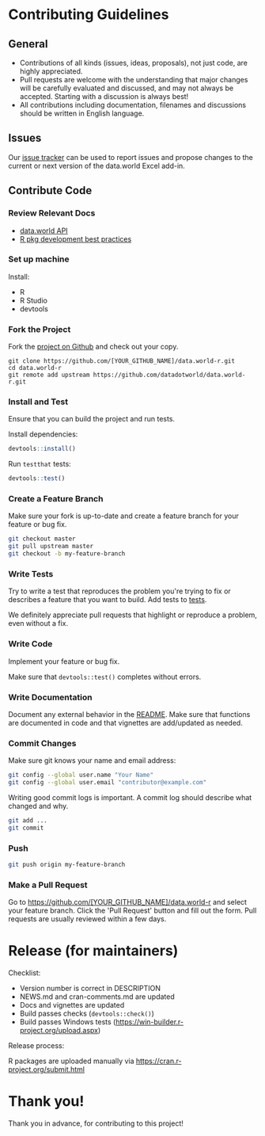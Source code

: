 # Contributing Guidelines

## General

* Contributions of all kinds (issues, ideas, proposals), not just code, are highly appreciated.
* Pull requests are welcome with the understanding that major changes will be carefully evaluated
and discussed, and may not always be accepted. Starting with a discussion is always best!
* All contributions including documentation, filenames and discussions should be written in English language.

## Issues

Our [issue tracker](https://github.com/datadotworld/data.world-r/issues) can be used to report
issues and propose changes to the current or next version of the data.world Excel add-in.

## Contribute Code

### Review Relevant Docs

* [data.world API](https://apidocs.data.world)
* [R pkg development best practices](http://r-pkgs.had.co.nz/)

### Set up machine

Install:

* R
* R Studio
* devtools

### Fork the Project

Fork the [project on Github](https://github.com/datadotworld/data.world-r) and check out your copy.

```
git clone https://github.com/[YOUR_GITHUB_NAME]/data.world-r.git
cd data.world-r
git remote add upstream https://github.com/datadotworld/data.world-r.git
```

### Install and Test

Ensure that you can build the project and run tests.

Install dependencies:
```r
devtools::install()
```

Run `testthat` tests:
```r
devtools::test()
```

### Create a Feature Branch

Make sure your fork is up-to-date and create a feature branch for your feature or bug fix.

```bash
git checkout master
git pull upstream master
git checkout -b my-feature-branch
```

### Write Tests

Try to write a test that reproduces the problem you're trying to fix or describes a feature that
you want to build. Add tests to [tests](tests).

We definitely appreciate pull requests that highlight or reproduce a problem, even without a fix.

### Write Code

Implement your feature or bug fix.

Make sure that `devtools::test()` completes without errors.

### Write Documentation

Document any external behavior in the [README](README.md).
Make sure that functions are documented in code and that vignettes are add/updated as needed.

### Commit Changes

Make sure git knows your name and email address:

```bash
git config --global user.name "Your Name"
git config --global user.email "contributor@example.com"
```

Writing good commit logs is important. A commit log should describe what changed and why.

```bash
git add ...
git commit
```

### Push

```bash
git push origin my-feature-branch
```

### Make a Pull Request

Go to <https://github.com/[YOUR_GITHUB_NAME]/data.world-r> and select your feature branch.
Click the 'Pull Request' button and fill out the form. Pull requests are usually reviewed within
a few days.

# Release (for maintainers)

Checklist:

- Version number is correct in DESCRIPTION
- NEWS.md and cran-comments.md are updated
- Docs and vignettes are updated
- Build passes checks (`devtools::check()`)
- Build passes Windows tests (https://win-builder.r-project.org/upload.aspx)

Release process:

R packages are uploaded manually via https://cran.r-project.org/submit.html

# Thank you!

Thank you in advance, for contributing to this project!
